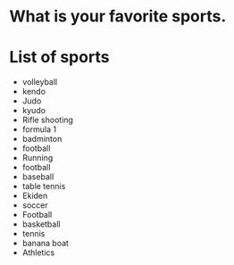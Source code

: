 # What is your favorite sports.

# List of sports
- volleyball
- kendo
- Judo
- kyudo
- Rifle shooting
- formula 1
- badminton
- football
- Running
- football
- baseball
- table tennis
- Ekiden
- soccer
- Football
- basketball
- tennis
- banana boat
- Athletics
